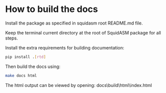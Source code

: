 How to build the docs
=====================
Install the package as specified in squidasm root README.md file.

Keep the terminal current directory at the root of SquidASM package for all steps.

Install the extra requirements for building documentation:
```bash
pip install .[rtd]
```

Then build the docs using:
```bash
make docs html
```
The html output can be viewed by opening: docs\build\html\index.html
